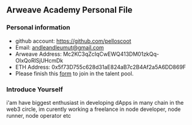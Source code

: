 ## Arweave Academy Personal File

### Personal information

- github account: https://github.com/pelloscoot
- Email: andleandleumut@gmail.com
- Arweave Address: Mc2KC3qZcIqCwEWQ413DM01zkQq-OlxQoRlSjUHcmDk
- ETH Address: 0x5f73D755c628d31aE824aB7c2B4Af2a5A6DD869F
- Please finish this [form](https://docs.google.com/forms/d/e/1FAIpQLSfWA5fIIcBgmRppm3jNz5vmf9Mai_QMVil-2pO4r7YKn_Zhtw/viewform?usp=sf_link) to join in the talent pool.

### Introduce Yourself
 i'am have biggest enthusiast in developing dApps in many chain in the web3 circle, im curently working a freelance in node developer, node runner, node operator etc
